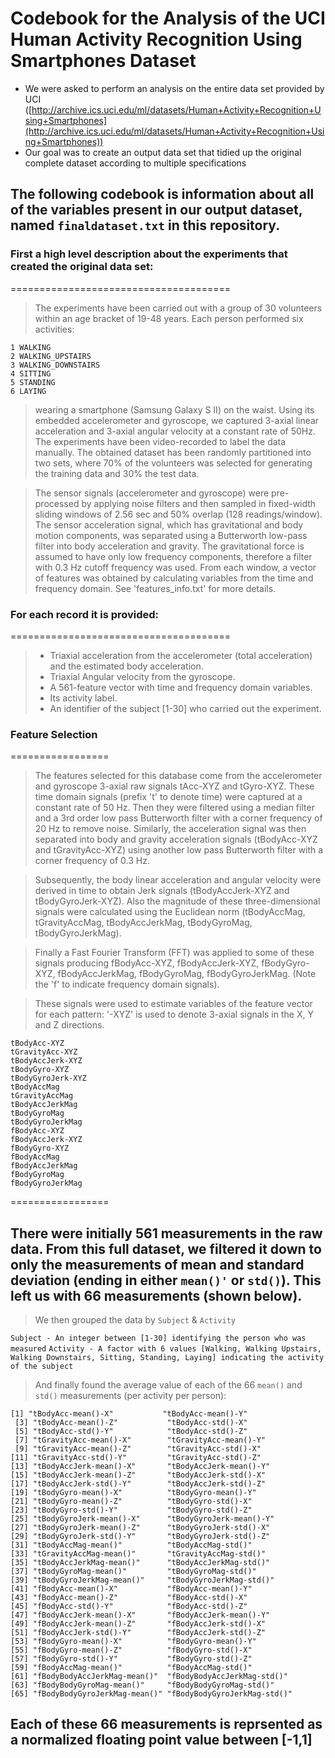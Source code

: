 # Codebook for the Analysis of the UCI Human Activity Recognition Using Smartphones Dataset

* We were asked to perform an analysis on the entire data set provided by UCI ([http://archive.ics.uci.edu/ml/datasets/Human+Activity+Recognition+Using+Smartphones](http://archive.ics.uci.edu/ml/datasets/Human+Activity+Recognition+Using+Smartphones))
* Our goal was to create an output data set that tidied up the original complete dataset according to multiple specifications

## The following codebook is information about all of the variables present in our output dataset, named `finaldataset.txt` in this repository.

### First a high level description about the experiments that created the original data set:
======================================
> The experiments have been carried out with a group of 30 volunteers within an age bracket of 19-48 years. Each person performed six activities:
```
1 WALKING
2 WALKING_UPSTAIRS
3 WALKING_DOWNSTAIRS
4 SITTING
5 STANDING
6 LAYING
```
>wearing a smartphone (Samsung Galaxy S II) on the waist. Using its embedded accelerometer and gyroscope, we captured 3-axial linear acceleration and 3-axial angular velocity at a constant rate of 50Hz. The experiments have been video-recorded to label the data manually. The obtained dataset has been randomly partitioned into two sets, where 70% of the volunteers was selected for generating the training data and 30% the test data.

> The sensor signals (accelerometer and gyroscope) were pre-processed by applying noise filters and then sampled in fixed-width sliding windows of 2.56 sec and 50% overlap (128 readings/window). The sensor acceleration signal, which has gravitational and body motion components, was separated using a Butterworth low-pass filter into body acceleration and gravity. The gravitational force is assumed to have only low frequency components, therefore a filter with 0.3 Hz cutoff frequency was used. From each window, a vector of features was obtained by calculating variables from the time and frequency domain. See 'features_info.txt' for more details. 

### For each record it is provided:
======================================

>* Triaxial acceleration from the accelerometer (total acceleration) and the estimated body acceleration.
>* Triaxial Angular velocity from the gyroscope. 
>* A 561-feature vector with time and frequency domain variables. 
>* Its activity label. 
>* An identifier of the subject [1-30] who carried out the experiment.

### Feature Selection 
=================

> The features selected for this database come from the accelerometer and gyroscope 3-axial raw signals tAcc-XYZ and tGyro-XYZ. These time domain signals (prefix 't' to denote time) were captured at a constant rate of 50 Hz. Then they were filtered using a median filter and a 3rd order low pass Butterworth filter with a corner frequency of 20 Hz to remove noise. Similarly, the acceleration signal was then separated into body and gravity acceleration signals (tBodyAcc-XYZ and tGravityAcc-XYZ) using another low pass Butterworth filter with a corner frequency of 0.3 Hz. 

> Subsequently, the body linear acceleration and angular velocity were derived in time to obtain Jerk signals (tBodyAccJerk-XYZ and tBodyGyroJerk-XYZ). Also the magnitude of these three-dimensional signals were calculated using the Euclidean norm (tBodyAccMag, tGravityAccMag, tBodyAccJerkMag, tBodyGyroMag, tBodyGyroJerkMag). 

> Finally a Fast Fourier Transform (FFT) was applied to some of these signals producing fBodyAcc-XYZ, fBodyAccJerk-XYZ, fBodyGyro-XYZ, fBodyAccJerkMag, fBodyGyroMag, fBodyGyroJerkMag. (Note the 'f' to indicate frequency domain signals). 

> These signals were used to estimate variables of the feature vector for each pattern:
> '-XYZ' is used to denote 3-axial signals in the X, Y and Z directions.

```
tBodyAcc-XYZ
tGravityAcc-XYZ
tBodyAccJerk-XYZ
tBodyGyro-XYZ
tBodyGyroJerk-XYZ
tBodyAccMag
tGravityAccMag
tBodyAccJerkMag
tBodyGyroMag
tBodyGyroJerkMag
fBodyAcc-XYZ
fBodyAccJerk-XYZ
fBodyGyro-XYZ
fBodyAccMag
fBodyAccJerkMag
fBodyGyroMag
fBodyGyroJerkMag
```
=================

## There were initially 561 measurements in the raw data. From this full dataset, we filtered it down to only the measurements of mean and standard deviation (ending in either `mean()'` or `std()`). This left us with 66 measurements (shown below).

> We then grouped the data by `Subject` & `Activity`

`Subject - An integer between [1-30] identifying the person who was measured`
`Activity - A factor with 6 values [Walking, Walking Upstairs, Walking Downstairs, Sitting, Standing, Laying] indicating the activity of the subject`

> And finally found the average value of each of the 66 `mean()` and `std()` measurements (per activity per person): 

```
[1] "tBodyAcc-mean()-X"           "tBodyAcc-mean()-Y"          
 [3] "tBodyAcc-mean()-Z"           "tBodyAcc-std()-X"           
 [5] "tBodyAcc-std()-Y"            "tBodyAcc-std()-Z"           
 [7] "tGravityAcc-mean()-X"        "tGravityAcc-mean()-Y"       
 [9] "tGravityAcc-mean()-Z"        "tGravityAcc-std()-X"        
[11] "tGravityAcc-std()-Y"         "tGravityAcc-std()-Z"        
[13] "tBodyAccJerk-mean()-X"       "tBodyAccJerk-mean()-Y"      
[15] "tBodyAccJerk-mean()-Z"       "tBodyAccJerk-std()-X"       
[17] "tBodyAccJerk-std()-Y"        "tBodyAccJerk-std()-Z"       
[19] "tBodyGyro-mean()-X"          "tBodyGyro-mean()-Y"         
[21] "tBodyGyro-mean()-Z"          "tBodyGyro-std()-X"          
[23] "tBodyGyro-std()-Y"           "tBodyGyro-std()-Z"          
[25] "tBodyGyroJerk-mean()-X"      "tBodyGyroJerk-mean()-Y"     
[27] "tBodyGyroJerk-mean()-Z"      "tBodyGyroJerk-std()-X"      
[29] "tBodyGyroJerk-std()-Y"       "tBodyGyroJerk-std()-Z"      
[31] "tBodyAccMag-mean()"          "tBodyAccMag-std()"          
[33] "tGravityAccMag-mean()"       "tGravityAccMag-std()"       
[35] "tBodyAccJerkMag-mean()"      "tBodyAccJerkMag-std()"      
[37] "tBodyGyroMag-mean()"         "tBodyGyroMag-std()"         
[39] "tBodyGyroJerkMag-mean()"     "tBodyGyroJerkMag-std()"     
[41] "fBodyAcc-mean()-X"           "fBodyAcc-mean()-Y"          
[43] "fBodyAcc-mean()-Z"           "fBodyAcc-std()-X"           
[45] "fBodyAcc-std()-Y"            "fBodyAcc-std()-Z"           
[47] "fBodyAccJerk-mean()-X"       "fBodyAccJerk-mean()-Y"      
[49] "fBodyAccJerk-mean()-Z"       "fBodyAccJerk-std()-X"       
[51] "fBodyAccJerk-std()-Y"        "fBodyAccJerk-std()-Z"       
[53] "fBodyGyro-mean()-X"          "fBodyGyro-mean()-Y"         
[55] "fBodyGyro-mean()-Z"          "fBodyGyro-std()-X"          
[57] "fBodyGyro-std()-Y"           "fBodyGyro-std()-Z"          
[59] "fBodyAccMag-mean()"          "fBodyAccMag-std()"          
[61] "fBodyBodyAccJerkMag-mean()"  "fBodyBodyAccJerkMag-std()"  
[63] "fBodyBodyGyroMag-mean()"     "fBodyBodyGyroMag-std()"     
[65] "fBodyBodyGyroJerkMag-mean()" "fBodyBodyGyroJerkMag-std()" 
```
## Each of these 66 measurements is reprsented as a normalized floating point value between [-1,1]
